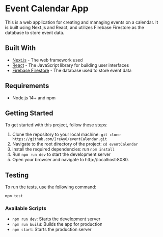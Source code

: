 # Event Calendar App

This is a web application for creating and managing events on a calendar. It is built using Next.js and React, and utilizes Firebase Firestore as the database to store event data.

## Built With

- [Next.js](https://nextjs.org/) - The web framework used
- [React](https://reactjs.org/) - The JavaScript library for building user interfaces
- [Firebase Firestore](https://firebase.google.com/products/firestore) - The database used to store event data

## Requirements

- Node.js 14+ and npm

## Getting Started

To get started with this project, follow these steps:

1. Clone the repository to your local machine: `git clone https://github.com/IreAy0/eventCalendar.git`
2. Navigate to the root directory of the project: `cd eventCalendar`
3. install the required dependencies: run `npm install` 
4. Run `npm run dev` to start the development server
5. Open your browser and navigate to http://localhost:8080.

## Testing

To run the tests, use the following command:

`npm test` 

### Available Scripts

- `npm run dev`: Starts the development server
- `npm run build`: Builds the app for production
- `npm start`: Starts the production server

